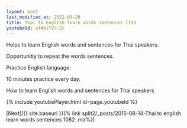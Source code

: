 ```yaml
---
layout: post
last_modified_at: 2021-03-29
title: Thai to English learn words sentences 1113 
youtubeId: uf46iTV7-Zc
---
```

 
 
Helps to learn English words and sentences for Thai speakers.

Opportunitiy to repeat the words sentences. 

Practice English language. 
 
10 minutes practice every day. 
 
How to learn English words and sentences for Thai speakers 
 
{% include youtubePlayer.html id=page.youtubeId %}
 
 
[Next]({{ site.baseurl }}{% link  split2/_posts/2015-08-14-Thai to english learn words sentences 1082 .md%})
 
